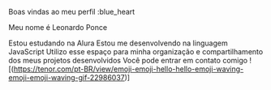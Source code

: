 Boas vindas ao meu perfil :blue_heart

Meu nome é Leonardo Ponce 

Estou estudando na Alura
Estou me desenvolvendo na linguagem JavaScript
Utilizo esse espaço para minha organização e compartilhamento dos meus projetos desenvolvidos
Você pode entrar em contato comigo
![(https://tenor.com/pt-BR/view/emoji-emoji-hello-hello-emoji-waving-emoji-emoji-waving-gif-22986037)]
